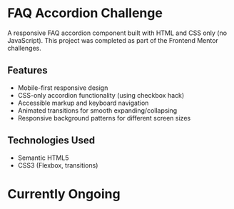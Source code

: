 # FAQ Accordion Challenge

A responsive FAQ accordion component built with HTML and CSS only (no JavaScript). This project was completed as part of the Frontend Mentor challenges.

## Features

- Mobile-first responsive design
- CSS-only accordion functionality (using checkbox hack)
- Accessible markup and keyboard navigation
- Animated transitions for smooth expanding/collapsing
- Responsive background patterns for different screen sizes

## Technologies Used

- Semantic HTML5
- CSS3 (Flexbox, transitions)

# Currently Ongoing
